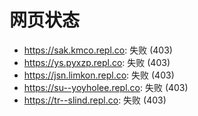 # 网页状态
- https://sak.kmco.repl.co: 失败 (403)
- https://ys.pyxzp.repl.co: 失败 (403)
- https://jsn.limkon.repl.co: 失败 (403)
- https://su--yoyholee.repl.co: 失败 (403)
- https://tr--slind.repl.co: 失败 (403)
